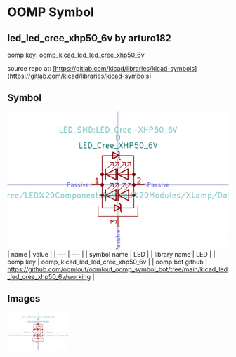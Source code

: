 # OOMP Symbol  
## led_led_cree_xhp50_6v  by arturo182  
  
oomp key: oomp_kicad_led_led_cree_xhp50_6v  
  
source repo at: [https://gitlab.com/kicad/libraries/kicad-symbols](https://gitlab.com/kicad/libraries/kicad-symbols)  
## Symbol  
  
[![working.png](working_600.png)](working.png)  
| name | value | 
| --- | --- | 
| symbol name | LED | 
| library name | LED | 
| oomp key | oomp_kicad_led_led_cree_xhp50_6v | 
| oomp bot github | https://github.com/oomlout/oomlout_oomp_symbol_bot/tree/main/kicad_led_led_cree_xhp50_6v/working | 
## Images  
  
[![working.png](working_140.png)](working.png)  
